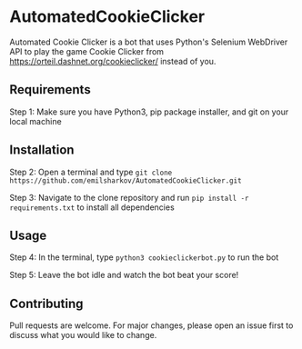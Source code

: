 # AutomatedCookieClicker

Automated Cookie Clicker is a bot that uses Python's Selenium WebDriver API to play the game Cookie Clicker from https://orteil.dashnet.org/cookieclicker/ instead of you.

## Requirements

Step 1: Make sure you have Python3, pip package installer, and git on your local machine

## Installation

Step 2: Open a terminal and type ```git clone https://github.com/emilsharkov/AutomatedCookieClicker.git```

Step 3: Navigate to the clone repository and run ```pip install -r requirements.txt``` to install all dependencies

## Usage

Step 4: In the terminal, type ```python3 cookieclickerbot.py``` to run the bot

Step 5: Leave the bot idle and watch the bot beat your score!

## Contributing

Pull requests are welcome. For major changes, please open an issue first to discuss what you would like to change.
